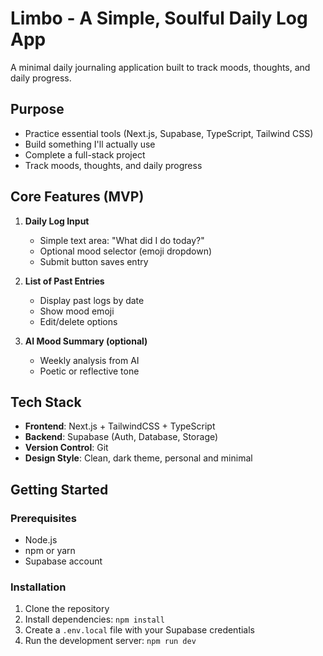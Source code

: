 # Limbo - A Simple, Soulful Daily Log App

A minimal daily journaling application built to track moods, thoughts, and daily progress.

## Purpose

- Practice essential tools (Next.js, Supabase, TypeScript, Tailwind CSS)
- Build something I'll actually use
- Complete a full-stack project
- Track moods, thoughts, and daily progress

## Core Features (MVP)

1. **Daily Log Input**

   - Simple text area: "What did I do today?"
   - Optional mood selector (emoji dropdown)
   - Submit button saves entry

2. **List of Past Entries**

   - Display past logs by date
   - Show mood emoji
   - Edit/delete options

3. **AI Mood Summary (optional)**
   - Weekly analysis from AI
   - Poetic or reflective tone

## Tech Stack

- **Frontend**: Next.js + TailwindCSS + TypeScript
- **Backend**: Supabase (Auth, Database, Storage)
- **Version Control**: Git
- **Design Style**: Clean, dark theme, personal and minimal

## Getting Started

### Prerequisites

- Node.js
- npm or yarn
- Supabase account

### Installation

1. Clone the repository
2. Install dependencies: `npm install`
3. Create a `.env.local` file with your Supabase credentials
4. Run the development server: `npm run dev`
